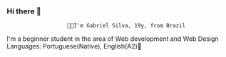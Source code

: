 ### Hi there 👋

                       👨‍💻I'm Gabriel Silva, 19y, from Brazil


I'm a beginner student in the area of Web development and Web Design <br>
Languages: Portuguese(Native), English(A2)💬



